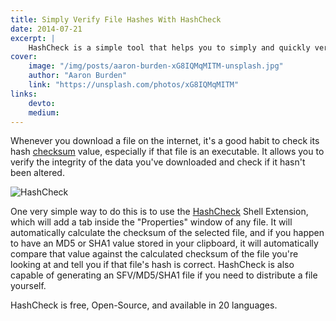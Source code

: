 ```yaml
---
title: Simply Verify File Hashes With HashCheck
date: 2014-07-21
excerpt: |
    HashCheck is a simple tool that helps you to simply and quickly verify the integrity of a file.
cover:
    image: "/img/posts/aaron-burden-xG8IQMqMITM-unsplash.jpg"
    author: "Aaron Burden"
    link: "https://unsplash.com/photos/xG8IQMqMITM"
links:
    devto:
    medium:
---
```

Whenever you download a file on the internet, it's a good habit to check its hash [checksum](http://en.wikipedia.org/wiki/Checksum) value, especially if that file is an executable. It allows you to verify the integrity of the data you've downloaded and check if it hasn't been altered.

![HashCheck](/img/posts/hashcheck.png)

One very simple way to do this is to use the [HashCheck](http://code.kliu.org/hashcheck/) Shell Extension, which will add a tab inside the "Properties" window of any file. It will automatically calculate the checksum of the selected file, and if you happen to have an MD5 or SHA1 value stored in your clipboard, it will automatically compare that value against the calculated checksum of the file you're looking at and tell you if that file's hash is correct. HashCheck is also capable of generating an SFV/MD5/SHA1 file if you need to distribute a file yourself.

HashCheck is free, Open-Source, and available in 20 languages.
